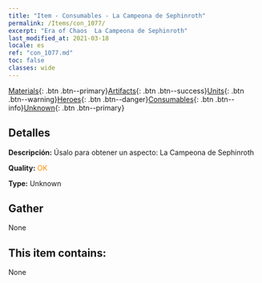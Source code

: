 ```yaml
---
title: "Item - Consumables - La Campeona de Sephinroth"
permalink: /Items/con_1077/
excerpt: "Era of Chaos  La Campeona de Sephinroth"
last_modified_at: 2021-03-18
locale: es
ref: "con_1077.md"
toc: false
classes: wide
---
```

 [Materials](/es/Items/){: .btn .btn--primary}[Artifacts](/es/Items/Artifacts/){: .btn .btn--success}[Units](/es/Items/Units/){: .btn .btn--warning}[Heroes](/es/Items/Heroes/){: .btn .btn--danger}[Consumables](/es/Items/Consumables/){: .btn .btn--info}[Unknown](/es/Items/Unknown/){: .btn .btn--primary}

## Detalles
 **Descripción:** Úsalo para obtener un aspecto: La Campeona de Sephinroth

 **Quality:** <span style="color: #FF8C00">OK</span>

 **Type:** Unknown

## Gather

  None

## This item contains:

  None

